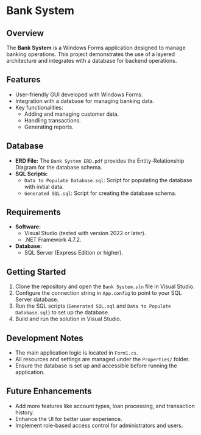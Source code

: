 # Bank System

## Overview
The **Bank System** is a Windows Forms application designed to manage banking operations. This project demonstrates the use of a layered architecture and integrates with a database for backend operations.

## Features
- User-friendly GUI developed with Windows Forms.
- Integration with a database for managing banking data.
- Key functionalities:
  - Adding and managing customer data.
  - Handling transactions.
  - Generating reports.

## Database
- **ERD File:** The `Bank System ERD.pdf` provides the Entity-Relationship Diagram for the database schema.
- **SQL Scripts:**
  - `Data to Populate Database.sql`: Script for populating the database with initial data.
  - `Generated SQL.sql`: Script for creating the database schema.

## Requirements
- **Software:**
  - Visual Studio (tested with version 2022 or later).
  - .NET Framework 4.7.2.
- **Database:**
  - SQL Server (Express Edition or higher).

## Getting Started
1. Clone the repository and open the `Bank System.sln` file in Visual Studio.
2. Configure the connection string in `App.config` to point to your SQL Server database.
3. Run the SQL scripts (`Generated SQL.sql` and `Data to Populate Database.sql`) to set up the database.
4. Build and run the solution in Visual Studio.

## Development Notes
- The main application logic is located in `Form1.cs`.
- All resources and settings are managed under the `Properties/` folder.
- Ensure the database is set up and accessible before running the application.

## Future Enhancements
- Add more features like account types, loan processing, and transaction history.
- Enhance the UI for better user experience.
- Implement role-based access control for administrators and users.
